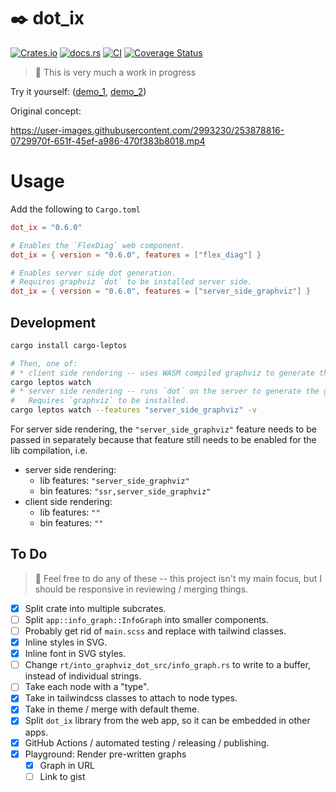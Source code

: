 # ✒️ dot_ix

[![Crates.io](https://img.shields.io/crates/v/dot_ix.svg)](https://crates.io/crates/dot_ix)
[![docs.rs](https://img.shields.io/docsrs/dot_ix)](https://docs.rs/dot_ix)
[![CI](https://github.com/azriel91/dot_ix/workflows/CI/badge.svg)](https://github.com/azriel91/dot_ix/actions/workflows/ci.yml)
[![Coverage Status](https://codecov.io/gh/azriel91/dot_ix/branch/main/graph/badge.svg)](https://codecov.io/gh/azriel91/dot_ix)

> 🚧 This is very much a work in progress

Try it yourself: ([demo_1][demo_1], [demo_2][demo_2])

Original concept:

https://user-images.githubusercontent.com/2993230/253878816-0729970f-651f-45ef-a986-470f383b8018.mp4


# Usage

Add the following to `Cargo.toml`

```toml
dot_ix = "0.6.0"

# Enables the `FlexDiag` web component.
dot_ix = { version = "0.6.0", features = ["flex_diag"] }

# Enables server side dot generation.
# Requires graphviz `dot` to be installed server side.
dot_ix = { version = "0.6.0", features = ["server_side_graphviz"] }
```


## Development

```bash
cargo install cargo-leptos

# Then, one of:
# * client side rendering -- uses WASM compiled graphviz to generate the graph.
cargo leptos watch
# * server side rendering -- runs `dot` on the server to generate the graph.
#   Requires `graphviz` to be installed.
cargo leptos watch --features "server_side_graphviz" -v
```

For server side rendering, the `"server_side_graphviz"` feature needs to be passed in separately because that feature still needs to be enabled for the lib compilation, i.e.

* server side rendering:
    - lib features: `"server_side_graphviz"`
    - bin features: `"ssr,server_side_graphviz"`
* client side rendering:
    - lib features: `""`
    - bin features: `""`


## To Do

> 🦜 Feel free to do any of these -- this project isn't my main focus, but I should be responsive in reviewing / merging things.

* [x] Split crate into multiple subcrates.
* [ ] Split `app::info_graph::InfoGraph` into smaller components.
* [ ] Probably get rid of `main.scss` and replace with tailwind classes.
* [x] Inline styles in SVG.
* [x] Inline font in SVG styles.
* [ ] Change `rt/into_graphviz_dot_src/info_graph.rs` to write to a buffer, instead of individual strings.
* [ ] Take each node with a "type".
* [x] Take in tailwindcss classes to attach to node types.
* [x] Take in theme / merge with default theme.
* [x] Split `dot_ix` library from the web app, so it can be embedded in other apps.
* [x] GitHub Actions / automated testing / releasing / publishing.
* [x] Playground: Render pre-written graphs
    - [x] Graph in URL
    - [ ] Link to gist

[demo_1]: https://azriel.im/dot_ix/
[demo_2]: https://azriel.im/dot_ix/?src=BYSwpgTghhDGwE8BcAoABGqS0G8C%2B6aARtvobKQRgCaUopjUDmYAzqhlCWgNpQA0xALqEiFXkUGwRGWLV6xB1ESgB2Ae2pgA%2BqqgBbNh0zYAgqOwAhctgDCheQBF6AF2BhDxwxBbaA7iBu2kRQrGDYLhAArmCErC4IADZGhBgaWtpaAGZQUYku7KkYaGAAHpFYaLBREKzqEAC0AA7qIKoukGgQ6lGqWtQNiUxFGPowTG3apdgALEWMvtm5%2BYXFxWUV2NW19c2t7ZBFlThorMBQTTqw6on12EwQYGCqaFTFJCOn55fa17cQ2CIiRin3i3QA1joAtQ3NgAEygyLqSHaeJJcJoaihdzUT4baDYAB8DU%2BGB4ADJCU0oG4hEgoKoQGMOg0eGDkWAGlizuoslkwi4Gvp1AA3HQAZlY2kSbTAMG0bSybUCYBka2K2zqjRabQ6EFJXR6fUYg2Gay4xjWZwuVxudzQDyeqkREJ01oyGggY0S2AAbAAGf2fJWJRKo84e%2Bre7AAVkD9FgrHYaGJhAAApCEFloIZWKckZCudjefywILhWLcEV-QBSYondmF7nAEsC7D%2BgDcryKAEZA3WGwXOc3W2XZgAOLtvAhAA
